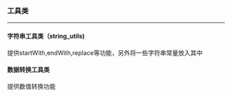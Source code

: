 ### 工具类
---------
#### 字符串工具类（string_utils)
提供startWith,endWith,replace等功能，另外将一些字符串常量放入其中

#### 数据转换工具类
提供数值转换功能